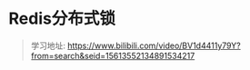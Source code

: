 # Redis分布式锁

> 学习地址: https://www.bilibili.com/video/BV1d4411y79Y?from=search&seid=15613552134891534217